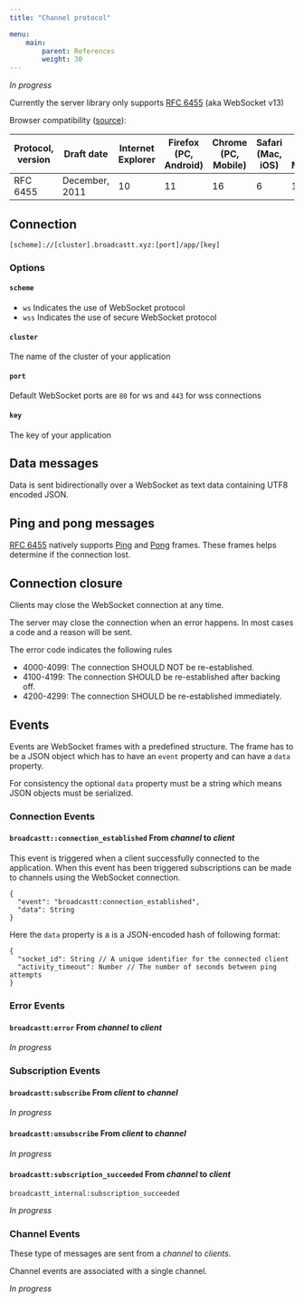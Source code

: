 ```yaml
---
title: "Channel protocol"

menu: 
    main:
        parent: References
        weight: 30
---
```

_In progress_

Currently the server library only supports [RFC 6455](https://tools.ietf.org/html/rfc6455) (aka WebSocket v13)

Browser compatibility ([source](https://en.wikipedia.org/wiki/WebSocket#Browser_implementation)):

| Protocol, version | Draft date     | Internet Explorer | Firefox (PC, Android) | Chrome (PC, Mobile) | Safari (Mac, iOS) | Opera (PC, Mobile) | Android Browser |
| ----------------- | -------------- | ----------------- | --------------------- | ------------------- | ----------------- | ------------------ | --------------- |
| RFC 6455          | December, 2011 | 10                | 11                    | 16                  | 6                 | 12.10              | 4.4             |

## Connection

```
[scheme]://[cluster].broadcastt.xyz:[port]/app/[key]
```

### Options

#### `scheme`

* `ws` Indicates the use of WebSocket protocol
* `wss` Indicates the use of secure WebSocket protocol

#### `cluster`

The name of the cluster of your application

#### `port`

Default WebSocket ports are `80` for ws and `443` for wss connections

#### `key`

The key of your application

## Data messages

Data is sent bidirectionally over a WebSocket as text data containing UTF8 encoded JSON.

## Ping and pong messages

[RFC 6455](https://tools.ietf.org/html/rfc6455) natively supports [Ping](https://tools.ietf.org/html/rfc6455#section-5.5.2) and [Pong](https://tools.ietf.org/html/rfc6455#section-5.5.2) frames. These frames helps determine if the connection lost.

## Connection closure

Clients may close the WebSocket connection at any time.

The server may close the connection when an error happens. In most cases a code and a reason will be sent.

The error code indicates the following rules

* 4000-4099: The connection SHOULD NOT be re-established.
* 4100-4199: The connection SHOULD be re-established after backing off.
* 4200-4299: The connection SHOULD be re-established immediately.

## Events

Events are WebSocket frames with a predefined structure. The frame has to be a JSON object which has to have an `event` property and can have a `data` property.

For consistency the optional `data` property must be a string which means JSON objects must be serialized.

### Connection Events

#### `broadcastt::connection_established` From *channel* to *client*

This event is triggered when a client successfully connected to the application. When this event has been triggered subscriptions can be made to channels using the WebSocket connection.

```
{
  "event": "broadcastt:connection_established",
  "data": String
}
```

Here the `data` property is a is a JSON-encoded hash of following format:

```
{
  "socket_id": String // A unique identifier for the connected client
  "activity_timeout": Number // The number of seconds between ping attempts
}
```

### Error Events

#### `broadcastt:error` From *channel* to *client*

_In progress_

### Subscription Events

#### `broadcastt:subscribe` From *client* to *channel*

_In progress_

#### `broadcastt:unsubscribe` From *client* to *channel*

_In progress_

#### `broadcastt:subscription_succeeded` From *channel* to *client*

`broadcastt_internal:subscription_succeeded`

_In progress_

### Channel Events

These type of messages are sent from a *channel* to *clients*.

Channel events are associated with a single channel.

_In progress_
